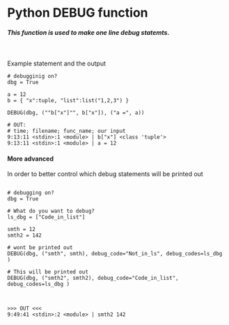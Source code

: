 <h1>Python DEBUG function</h1>

<h5>This function is used to make one line debug statemts.</h5>
<br>
<p>Example statement and the output</p>

```
# debugginig on?
dbg = True

a = 12
b = { "x":tuple, "list":list("1,2,3") }

DEBUG(dbg, (""b["x"]"", b["x"]), ("a =", a))

# OUT:
# time; filename; func_name; our input
9:13:11 <stdin>:1 <module> | b["x"] <class 'tuple'>
9:13:11 <stdin>:1 <module> | a = 12

```
#### More advanced

<p>In order to better control which debug statements will be printed out</p>

```

# debugging on?
dbg = True

# What do you want to debug?
ls_dbg = ["Code_in_list"]

smth = 12
smth2 = 142

# wont be printed out
DEBUG(dbg, ("smth", smth), debug_code="Not_in_ls", debug_codes=ls_dbg )

# This will be printed out
DEBUG(dbg, ("smth2", smth2), debug_code="Code_in_list", debug_codes=ls_dbg )



>>> OUT <<<
9:49:41 <stdin>:2 <module> | smth2 142

```

